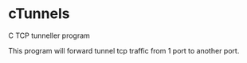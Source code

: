 # cTunnels
C TCP tunneller program

 This program will forward tunnel tcp traffic from 1 port to another port.

